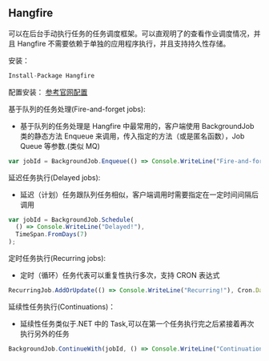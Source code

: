 ## Hangfire

可以在后台手动执行任务的任务调度框架。可以直观明了的查看作业调度情况，并且 Hangfire 不需要依赖于单独的应用程序执行，并且支持持久性存储。

安装：

```javascript
Install-Package Hangfire
```

配置安装：
[参考官网配置][1]

基于队列的任务处理(Fire-and-forget jobs):

- 基于队列的任务处理是 Hangfire 中最常用的，客户端使用 BackgroundJob 类的静态方法 Enqueue 来调用，传入指定的方法（或是匿名函数），Job Queue 等参数.(类似 MQ)

```javascript
var jobId = BackgroundJob.Enqueue(() => Console.WriteLine("Fire-and-forget!"));
```

延迟任务执行(Delayed jobs):

- 延迟（计划）任务跟队列任务相似，客户端调用时需要指定在一定时间间隔后调用

```javascript
var jobId = BackgroundJob.Schedule(
  () => Console.WriteLine("Delayed!"),
  TimeSpan.FromDays(7)
);
```

定时任务执行(Recurring jobs):

- 定时（循环）任务代表可以重复性执行多次，支持 CRON 表达式

```javascript
RecurringJob.AddOrUpdate(() => Console.WriteLine("Recurring!"), Cron.Daily);
```

延续性任务执行(Continuations)：

- 延续性任务类似于.NET 中的 Task,可以在第一个任务执行完之后紧接着再次执行另外的任务

```javascript
BackgroundJob.ContinueWith(jobId, () => Console.WriteLine("Continuation!"));
```

[1]: https://docs.hangfire.io/en/latest/getting-started/aspnet-core-applications.html
